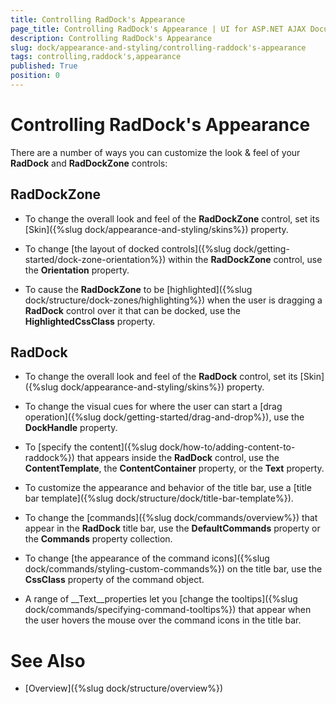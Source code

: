 ```yaml
---
title: Controlling RadDock's Appearance
page_title: Controlling RadDock's Appearance | UI for ASP.NET AJAX Documentation
description: Controlling RadDock's Appearance
slug: dock/appearance-and-styling/controlling-raddock's-appearance
tags: controlling,raddock's,appearance
published: True
position: 0
---
```


# Controlling RadDock's Appearance



There are a number of ways you can customize the look & feel of your __RadDock__ and __RadDockZone__ controls:

## RadDockZone

* To change the overall look and feel of the __RadDockZone__ control, set its [Skin]({%slug dock/appearance-and-styling/skins%}) property.

* To change [the layout of docked controls]({%slug dock/getting-started/dock-zone-orientation%}) within the __RadDockZone__ control, use the __Orientation__ property.

* To cause the __RadDockZone__ to be [highlighted]({%slug dock/structure/dock-zones/highlighting%}) when the user is dragging a __RadDock__ control over it that can be docked, use the __HighlightedCssClass__ property.

## RadDock

* To change the overall look and feel of the __RadDock__ control, set its [Skin]({%slug dock/appearance-and-styling/skins%}) property.

* To change the visual cues for where the user can start a [drag operation]({%slug dock/getting-started/drag-and-drop%}), use the __DockHandle__ property.

* To [specify the content]({%slug dock/how-to/adding-content-to-raddock%}) that appears inside the __RadDock__ control, use the __ContentTemplate__, the __ContentContainer__ property, or the __Text__ property.

* To customize the appearance and behavior of the title bar, use a [title bar template]({%slug dock/structure/dock/title-bar-template%}).

* To change the [commands]({%slug dock/commands/overview%}) that appear in the __RadDock__ title bar, use the __DefaultCommands__ property or the __Commands__ property collection.

* To change [the appearance of the command icons]({%slug dock/commands/styling-custom-commands%}) on the title bar, use the __CssClass__ property of the command object.

* A range of __Text__properties let you [change the tooltips]({%slug dock/commands/specifying-command-tooltips%}) that appear when the user hovers the mouse over the command icons in the title bar.

# See Also

 * [Overview]({%slug dock/structure/overview%})
